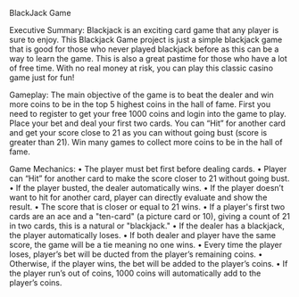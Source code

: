 BlackJack Game

Executive Summary:
Blackjack is an exciting card game that any player is sure to enjoy. This Blackjack
Game project is just a simple blackjack game that is good for those who never played
blackjack before as this can be a way to learn the game. This is also a great pastime for
those who have a lot of free time. With no real money at risk, you can play this classic
casino game just for fun!

Gameplay:
The main objective of the game is to beat the dealer and win more coins to be in
the top 5 highest coins in the hall of fame. First you need to register to get your free 1000
coins and login into the game to play. Place your bet and deal your first two cards. You
can “Hit” for another card and get your score close to 21 as you can without going bust
(score is greater than 21). Win many games to collect more coins to be in the hall of fame.

Game Mechanics:
• The player must bet first before dealing cards.
• Player can “Hit” for another card to make the score closer to 21 without going bust.
• If the player busted, the dealer automatically wins.
• If the player doesn’t want to hit for another card, player can directly evaluate and show the result.
• The score that is closer or equal to 21 wins.
• If a player's first two cards are an ace and a "ten-card" (a picture card or 10), giving
a count of 21 in two cards, this is a natural or "blackjack."
• If the dealer has a blackjack, the player automatically loses.
• If both dealer and player have the same score, the game will be a tie meaning no one wins.
• Every time the player loses, player’s bet will be ducted from the player’s remaining coins.
• Otherwise, if the player wins, the bet will be added to the player’s coins.
• If the player run’s out of coins, 1000 coins will automatically add to the player’s coins.
